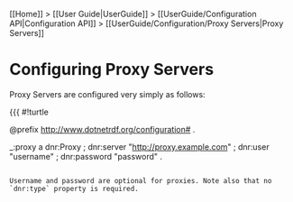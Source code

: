 [[Home]] > [[User Guide|UserGuide]] > [[UserGuide/Configuration API|Configuration API]] > [[UserGuide/Configuration/Proxy Servers|Proxy Servers]]

# Configuring Proxy Servers 

Proxy Servers are configured very simply as follows:

{{{
#!turtle

@prefix <http://www.dotnetrdf.org/configuration#> .

_:proxy a dnr:Proxy ;
  dnr:server "http://proxy.example.com" ;
  dnr:user "username" ;
  dnr:password "password" .
```

Username and password are optional for proxies. Note also that no `dnr:type` property is required.